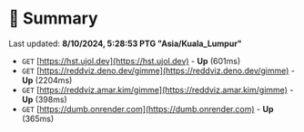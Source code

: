 # 📖 Summary
Last updated: **8/10/2024, 5:28:53 PTG "Asia/Kuala_Lumpur"**

- `GET` [https://hst.ujol.dev](https://hst.ujol.dev) - **Up** (601ms)
- `GET` [https://reddviz.deno.dev/gimme](https://reddviz.deno.dev/gimme) - **Up** (2204ms)
- `GET` [https://reddviz.amar.kim/gimme](https://reddviz.amar.kim/gimme) - **Up** (398ms)
- `GET` [https://dumb.onrender.com](https://dumb.onrender.com) - **Up** (365ms)
